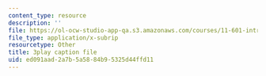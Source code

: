 ```yaml
---
content_type: resource
description: ''
file: https://ol-ocw-studio-app-qa.s3.amazonaws.com/courses/11-601-introduction-to-environmental-policy-and-planning-fall-2016/ed091aad2a7b5a5884b95325d44ffd11_0ppkDQuiHkw.vtt
file_type: application/x-subrip
resourcetype: Other
title: 3play caption file
uid: ed091aad-2a7b-5a58-84b9-5325d44ffd11
---
```

